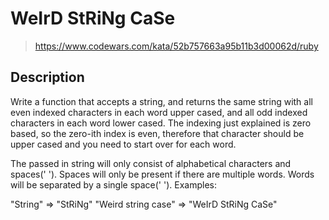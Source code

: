 # WeIrD StRiNg CaSe

> https://www.codewars.com/kata/52b757663a95b11b3d00062d/ruby

## Description

Write a function that accepts a string, and returns the same string with all even indexed characters in each word upper cased, and all odd indexed characters in each word lower cased. The indexing just explained is zero based, so the zero-ith index is even, therefore that character should be upper cased and you need to start over for each word.

The passed in string will only consist of alphabetical characters and spaces(' '). Spaces will only be present if there are multiple words. Words will be separated by a single space(' ').
Examples:

"String" => "StRiNg"
"Weird string case" => "WeIrD StRiNg CaSe"

